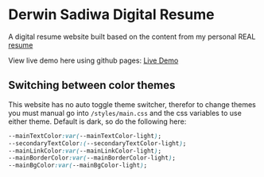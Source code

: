 # Derwin Sadiwa Digital Resume

A digital resume website built based on the content from my personal REAL [resume](./assets/resume.pdf) 

View live demo here using github pages: [Live Demo](https://derwinsadiwa.github.io/digital-resume/)

## Switching between color themes

This website has no auto toggle theme switcher, therefor to change themes you must manual go into `/styles/main.css` and the css variables to use either theme. Default is dark, so do the following here:

```css
--mainTextColor:var(--mainTextColor-light); 
--secondaryTextColor:(--secondaryTextColor-light);
--mainLinkColor:var(--mainLinkColor-light);
--mainBorderColor:var(--mainBorderColor-light);
--mainBgColor:var(--mainBgColor-light);
```